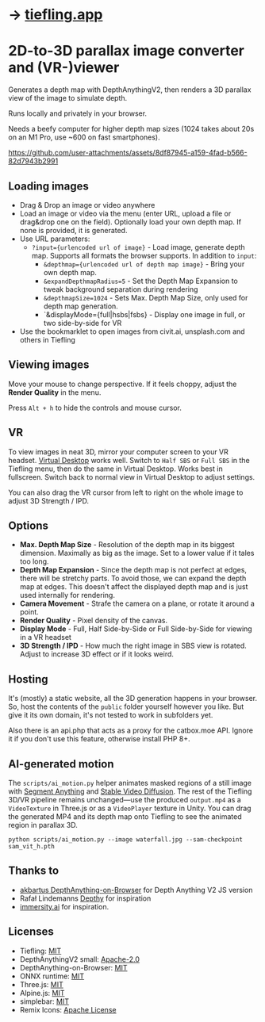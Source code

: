 # &rarr; [tiefling.app](https://tiefling.app)

# 2D-to-3D parallax image converter and (VR-)viewer

Generates a depth map with DepthAnythingV2, then renders a 3D parallax view of the image to simulate depth. 

Runs locally and privately in your browser.  

Needs a beefy computer for higher depth map sizes (1024 takes about 20s on an M1 Pro, use ~600 on fast smartphones). 

https://github.com/user-attachments/assets/8df87945-a159-4fad-b566-82d7943b2991

## Loading images

- Drag &amp; Drop an image or video anywhere
- Load an image or video via the menu (enter URL, upload a file or drag&drop one on the field). Optionally load your own depth map. If none is provided, it is generated.
- Use URL parameters: 
  - `?input={urlencoded url of image}` - Load image, generate depth map. Supports all formats the browser supports. In addition to `input`:
    - `&depthmap={urlencoded url of depth map image}` - Bring your own depth map.
    - `&expandDepthmapRadius=5` - Set the Depth Map Expansion to tweak background separation during rendering
    - `&depthmapSize=1024` - Sets Max. Depth Map Size, only used for depth map generation.
    - `&displayMode={full|hsbs|fsbs} - Display one image in full, or two side-by-side for VR
- Use the bookmarklet to open images from civit.ai, unsplash.com and others in Tiefling

## Viewing images

Move your mouse to change perspective. If it feels choppy, adjust the **Render Quality** in the menu.

Press `Alt + h` to hide the controls and mouse cursor. 

## VR

To view images in neat 3D, mirror your computer screen to your VR headset. [Virtual Desktop](https://www.vrdesktop.net/) works well. Switch to `Half SBS` or `Full SBS` in the Tiefling menu, then do the same in Virtual Desktop. Works best in fullscreen. Switch back to normal view in Virtual Desktop to adjust settings.  

You can also drag the VR cursor from left to right on the whole image to adjust 3D Strength / IPD. 

## Options

- **Max. Depth Map Size** - Resolution of the depth map in its biggest dimension. Maximally as big as the image. Set to a lower value if it tales too long. 
- **Depth Map Expansion** - Since the depth map is not perfect at edges, there will be stretchy parts. To avoid those, we can expand the depth map at edges. This doesn't affect the displayed depth map and is just used internally for rendering. 
- **Camera Movement** - Strafe the camera on a plane, or rotate it around a point. 
- **Render Quality** - Pixel density of the canvas.
- **Display Mode** - Full, Half Side-by-Side or Full Side-by-Side for viewing in a VR headset
- **3D Strength / IPD** - How much the right image in SBS view is rotated. Adjust to increase 3D effect or if it looks weird. 

## Hosting

It's (mostly) a static website, all the 3D generation happens in your browser. So, host the contents of the `public` folder yourself however you like. But give it its own domain, it's not tested to work in subfolders yet.

Also there is an api.php that acts as a proxy for the catbox.moe API. Ignore it if you don't use this feature, otherwise install PHP 8+.

## AI-generated motion

The `scripts/ai_motion.py` helper animates masked regions of a still image
with [Segment Anything](https://github.com/facebookresearch/segment-anything)
and [Stable Video Diffusion](https://huggingface.co/stabilityai/stable-video-diffusion-img2vid-xt-1-1).
The rest of the Tiefling 3D/VR pipeline remains unchanged—use the produced
`output.mp4` as a `VideoTexture` in Three.js or as a `VideoPlayer` texture in
Unity.  You can drag the generated MP4 and its depth map onto Tiefling to see
the animated region in parallax 3D.

```
python scripts/ai_motion.py --image waterfall.jpg --sam-checkpoint sam_vit_h.pth
```

## Thanks to

- [akbartus DepthAnything-on-Browser](https://github.com/akbartus/DepthAnything-on-Browser) for Depth Anything V2 JS version
- Rafał Lindemanns [Depthy](https://depthy.stamina.pl/#/) for inspiration
- [immersity.ai](https://www.immersity.ai/) for inspiration.

## Licenses

- Tiefling: [MIT](https://github.com/combatwombat/tiefling/blob/main/LICENSE)
- DepthAnythingV2 small: [Apache-2.0](https://github.com/DepthAnything/Depth-Anything-V2/blob/main/LICENSE)
- DepthAnything-on-Browser: [MIT](https://github.com/akbartus/DepthAnything-on-Browser/blob/main/LICENSE)
- ONNX runtime: [MIT](https://github.com/microsoft/onnxruntime/blob/main/LICENSE)
- Three.js: [MIT](https://github.com/mrdoob/three.js/blob/dev/LICENSE)
- Alpine.js: [MIT](https://github.com/alpinejs/alpine/blob/main/LICENSE.md)
- simplebar: [MIT](https://github.com/Grsmto/simplebar/blob/master/LICENSE)
- Remix Icons: [Apache License](https://github.com/Remix-Design/remixicon/blob/master/License)
